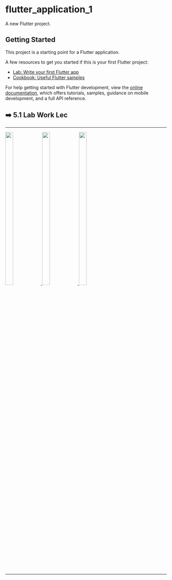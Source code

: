 # flutter_application_1

A new Flutter project.

## Getting Started

This project is a starting point for a Flutter application.

A few resources to get you started if this is your first Flutter project:

- [Lab: Write your first Flutter app](https://docs.flutter.dev/get-started/codelab)
- [Cookbook: Useful Flutter samples](https://docs.flutter.dev/cookbook)

For help getting started with Flutter development, view the
[online documentation](https://docs.flutter.dev/), which offers tutorials,
samples, guidance on mobile development, and a full API reference.
<h2>➡️ 5.1 Lab Work Lec</h2>
<hr>
<p>
  <a href ="https://github.com/Prafulpatnecha/my_app">
    <img src="https://github.com/Prafulpatnecha/flutter_application_1/assets/144161200/d09c7615-f123-4f70-b627-5d2091437968" width="22%" Height="35%">
    <img src="https://github.com/Prafulpatnecha/flutter_application_1/assets/144161200/b90cca26-c318-4a55-bff7-1160214c68b9" width="22%" Height="35%">
    <img src="https://github.com/Prafulpatnecha/flutter_application_1/assets/144161200/4de784ad-f7a1-4527-ae99-808a51fdfa4e" width="22%" Height="35%">

  </a>
  </p>
<hr>
